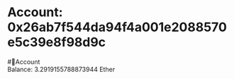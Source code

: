 
Account: 0x26ab7f544da94f4a001e2088570e5c39e8f98d9c
===================================================
  
#📜Account  
Balance: 3.2919155788873944 Ether